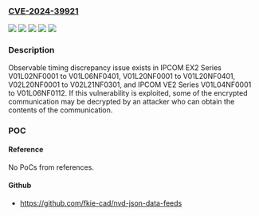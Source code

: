 ### [CVE-2024-39921](https://cve.mitre.org/cgi-bin/cvename.cgi?name=CVE-2024-39921)
![](https://img.shields.io/static/v1?label=Product&message=IPCOM%20EX2%20Series&color=blue)
![](https://img.shields.io/static/v1?label=Product&message=IPCOM%20VE2%20Series&color=blue)
![](https://img.shields.io/static/v1?label=Version&message=%3D%20V01L02NF0001%20to%20V01L06NF0401%20&color=brighgreen)
![](https://img.shields.io/static/v1?label=Version&message=%3D%20V01L04NF0001%20to%20V01L06NF0112%20&color=brighgreen)
![](https://img.shields.io/static/v1?label=Vulnerability&message=Observable%20timing%20discrepancy&color=brighgreen)

### Description

Observable timing discrepancy issue exists in IPCOM EX2 Series V01L02NF0001 to V01L06NF0401, V01L20NF0001 to V01L20NF0401, V02L20NF0001 to V02L21NF0301, and IPCOM VE2 Series V01L04NF0001 to V01L06NF0112. If this vulnerability is exploited, some of the encrypted communication may be decrypted by an attacker who can obtain the contents of the communication.

### POC

#### Reference
No PoCs from references.

#### Github
- https://github.com/fkie-cad/nvd-json-data-feeds

